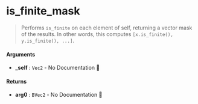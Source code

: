 # is\_finite\_mask

>  Performs `is_finite` on each element of self, returning a vector mask of the results.
>  In other words, this computes `[x.is_finite(), y.is_finite(), ...]`.

#### Arguments

- **\_self** : `Vec2` \- No Documentation 🚧

#### Returns

- **arg0** : `BVec2` \- No Documentation 🚧